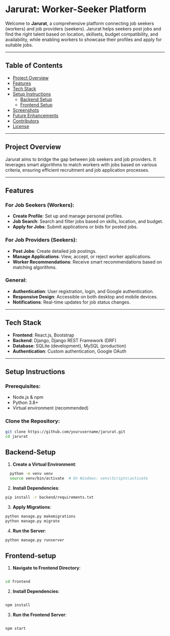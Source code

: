 # Jarurat: Worker-Seeker Platform

Welcome to **Jarurat**, a comprehensive platform connecting job seekers (workers) and job providers (seekers). Jarurat helps seekers post jobs and find the right talent based on location, skillsets, budget compatibility, and availability, while enabling workers to showcase their profiles and apply for suitable jobs.

---

## Table of Contents
- [Project Overview](#project-overview)
- [Features](#features)
- [Tech Stack](#tech-stack)
- [Setup Instructions](#setup-instructions)
  - [Backend Setup](#backend-setup)
  - [Frontend Setup](#frontend-setup)
- [Screenshots](#screenshots)
- [Future Enhancements](#future-enhancements)
- [Contributors](#contributors)
- [License](#license)

---

## Project Overview
Jarurat aims to bridge the gap between job seekers and job providers. It leverages smart algorithms to match workers with jobs based on various criteria, ensuring efficient recruitment and job application processes.

---

## Features

### For Job Seekers (Workers):
- **Create Profile**: Set up and manage personal profiles.
- **Job Search**: Search and filter jobs based on skills, location, and budget.
- **Apply for Jobs**: Submit applications or bids for posted jobs.

### For Job Providers (Seekers):
- **Post Jobs**: Create detailed job postings.
- **Manage Applications**: View, accept, or reject worker applications.
- **Worker Recommendations**: Receive smart recommendations based on matching algorithms.

### General:
- **Authentication**: User registration, login, and Google authentication.
- **Responsive Design**: Accessible on both desktop and mobile devices.
- **Notifications**: Real-time updates for job status changes.

---

## Tech Stack
- **Frontend**: React.js, Bootstrap
- **Backend**: Django, Django REST Framework (DRF)
- **Database**: SQLite (development), MySQL (production)
- **Authentication**: Custom authentication, Google OAuth

---

## Setup Instructions

### Prerequisites:
- Node.js & npm
- Python 3.8+
- Virtual environment (recommended)

### Clone the Repository:
```bash
git clone https://github.com/yourusername/jarurat.git
cd jarurat
```
## Backend-Setup

1. **Create a Virtual Environment**:
 ```bash
   python -m venv venv
   source venv/bin/activate  # On Windows: venv\Scripts\activate
   ```
2. **Install Dependencies**:

```bash
pip install -r backend/requirements.txt
```

3. **Apply Migrations**:

```bash
python manage.py makemigrations
python manage.py migrate
```

4. **Run the Server**:

```bash
python manage.py runserver
```
## Frontend-setup

1. **Navigate to Frontend Directory**:

```bash

cd frontend
```
2. **Install Dependencies**:

```bash

npm install
```
3. **Run the Frontend Server**:

```bash

npm start
```

